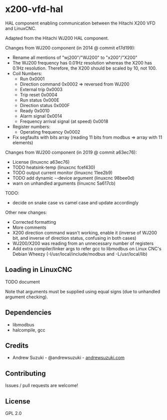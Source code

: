 # x200-vfd-hal

HAL component enabling communication between the Hitachi X200 VFD and LinuxCNC.

Adapted from the Hitachi WJ200 HAL component.

Changes from WJ200 component (in 2014 @ commit e17d199):
- Rename all mentions of "wj200"/"WJ200" to "x200"/"X200"
- The WJ200 frequency has 0.01Hz resolution whereas the X200 has 0.1Hz resolution. Therefore, the X200 should be scaled by 10, not 100.
- Coil Numbers:
    - Run 0x0001
    - Direction command 0x0002 => reversed from WJ200
    - External trip 0x0003
    - Trip reset 0x0004
    - Run status 0x000E
    - Direction status 0x000F
    - Ready 0x0010
    - Alarm signal 0x0014
    - Frequency arrival signal (at speed) 0x0018
- Register numbers:
    - Operating frequency 0x0002
- Fix segfaults with bits array (reading 11 bits from modbus => array with 11 elements)

Changes from WJ200 component (in 2019 @ commit a63ec76):
- License (linuxcnc a63ec76)
- TODO heatsink-temp (linuxcnc fcef430)
- TODO output current monitor (linuxcnc 11ee2b9)
- TODO add dynamic --device argument (linuxcnc 98bee0d)
- warn on unhandled arguments (linuxcnc 5a617cb)

TODO:
- decide on snake case vs camel case and update accordingly

Other new changes:
- Corrected formatting
- More comments
- X200 direction command wasn't working, enable it (inverse of WJ200 bit, and inverse of direction status, confusing in both cases)
- WJ200/X200 was reading from an unnecessary number of registers
- Add extra compiler/linker args to refer gcc to libmodbus on Linux CNC's Debian Wheezy (-I/usr/local/include/modbus and -L/usr/local/lib)

## Loading in LinuxCNC

TODO document

Note that arguments must be supplied using equal signs (due to unhandled argument checking).

## Dependencies

- libmodbus
- halcompile, gcc

## Credits

* Andrew Suzuki - @andrewsuzuki - [andrewsuzuki.com](http://andrewsuzuki.com)

## Contributing

Issues / pull requests are welcome!

## License

GPL 2.0
